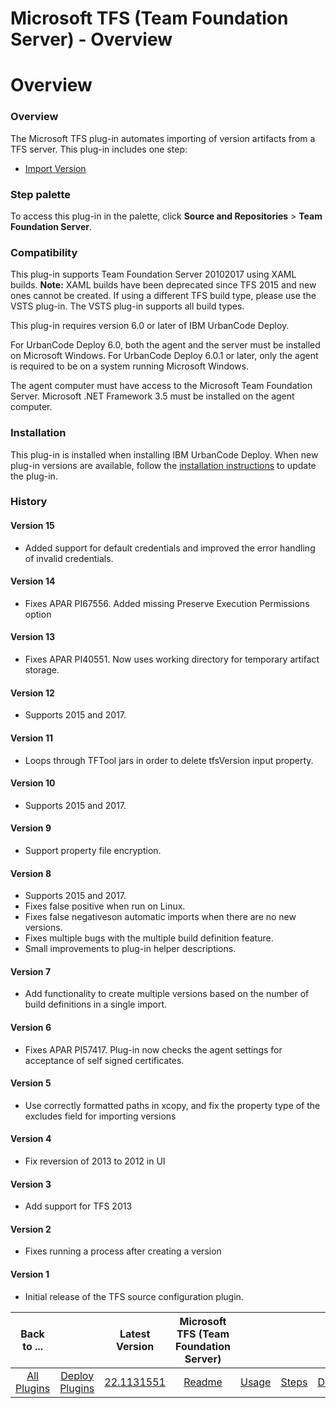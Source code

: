 
Microsoft TFS (Team Foundation Server) - Overview
=================================================

# Overview


### Overview




The Microsoft TFS plug-in automates importing of version artifacts from a TFS server. This plug-in includes one step:

* [Import Version](#import_version)


### Step palette

To access this plug-in in the palette, click **Source and Repositories** > **Team Foundation Server**.

### Compatibility

This plug-in supports Team Foundation Server 20102017 using XAML builds. **Note:** XAML builds have been deprecated since TFS 2015 and new ones cannot be created. If using a different TFS build type, please use the VSTS plug-in. The VSTS plug-in supports all build types.

This plug-in requires version 6.0 or later of IBM UrbanCode Deploy.

For UrbanCode Deploy 6.0, both the agent and the server must be installed on Microsoft Windows. For UrbanCode Deploy 6.0.1 or later, only the agent is required to be on a system running Microsoft Windows.

The agent computer must have access to the Microsoft Team Foundation Server. Microsoft .NET Framework 3.5 must be installed on the agent computer.

### Installation

This plug-in is installed when installing IBM UrbanCode Deploy. When new plug-in versions are available, follow the [installation instructions](https://community.ibm.com/community/user/wasdevops/blogs/laurel-dickson-bull1/2022/06/13/install-plugins "Installing plug-ins in UrbanCode Deploy") to update the plug-in.

### History

#### Version 15

* Added support for default credentials and improved the error handling of invalid credentials.

#### Version 14

* Fixes APAR PI67556. Added missing Preserve Execution Permissions option

#### Version 13

* Fixes APAR PI40551. Now uses working directory for temporary artifact storage.

#### Version 12

* Supports 2015 and 2017.

#### Version 11

* Loops through TFTool jars in order to delete tfsVersion input property.

#### Version 10

* Supports 2015 and 2017.

#### Version 9

* Support property file encryption.

#### Version 8

* Supports 2015 and 2017.
* Fixes false positive when run on Linux.
* Fixes false negativeson automatic imports when there are no new versions.
* Fixes multiple bugs with the multiple build definition feature.
* Small improvements to plug-in helper descriptions.

#### Version 7

* Add functionality to create multiple versions based on the number of build definitions in a single import.

#### Version 6

* Fixes APAR PI57417. Plug-in now checks the agent settings for acceptance of self signed certificates.

#### Version 5

* Use correctly formatted paths in xcopy, and fix the property type of the excludes field for importing versions

#### Version 4

* Fix reversion of 2013 to 2012 in UI

#### Version 3

* Add support for TFS 2013

#### Version 2

* Fixes running a process after creating a version

#### Version 1

* Initial release of the TFS source configuration plugin.

|Back to ...||Latest Version|Microsoft TFS (Team Foundation Server) ||||
| :---: | :---: | :---: | :---: | :---: | :---: | :---: |
|[All Plugins](../../index.md)|[Deploy Plugins](../README.md)|[22.1131551](https://raw.githubusercontent.com/UrbanCode/IBM-UCD-PLUGINS/main/files/TFS-SourceConfig/ucd-TFS-SourceConfig-22.1131551.zip)|[Readme](README.md)|[Usage](usage.md)|[Steps](steps.md)|[Downloads](downloads.md)|
